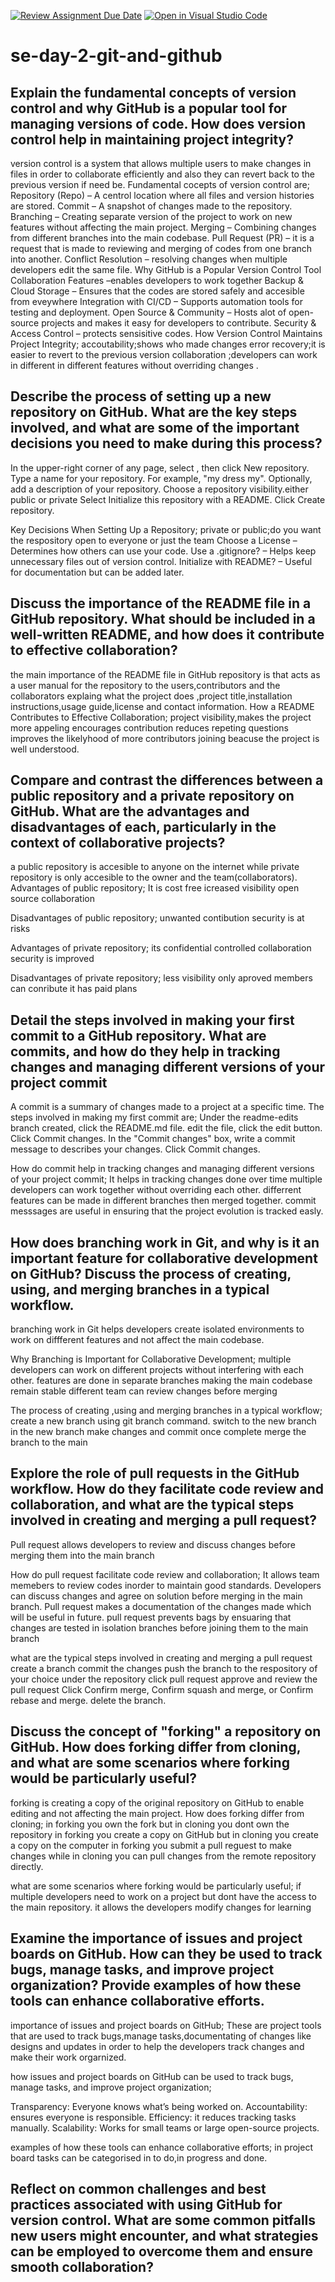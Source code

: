 [![Review Assignment Due Date](https://classroom.github.com/assets/deadline-readme-button-22041afd0340ce965d47ae6ef1cefeee28c7c493a6346c4f15d667ab976d596c.svg)](https://classroom.github.com/a/8wgCKhpZ)
[![Open in Visual Studio Code](https://classroom.github.com/assets/open-in-vscode-2e0aaae1b6195c2367325f4f02e2d04e9abb55f0b24a779b69b11b9e10269abc.svg)](https://classroom.github.com/online_ide?assignment_repo_id=18575630&assignment_repo_type=AssignmentRepo)
# se-day-2-git-and-github
## Explain the fundamental concepts of version control and why GitHub is a popular tool for managing versions of code. How does version control help in maintaining project integrity?
version control is a system that allows multiple users to make changes in files in order to collaborate efficiently and also they can revert back to the previous version if need be.
Fundamental cocepts of version control are;
Repository (Repo) – A centrol  location where all files and version histories are stored.
Commit – A snapshot of changes made to the repository.
Branching – Creating separate version of the project to work on new features without affecting the main project.
Merging – Combining changes from different branches into the main codebase.
Pull Request (PR) – it is a  request that is made  to reviewing and merging of  codes from one branch into another.
Conflict Resolution –  resolving changes when multiple developers  edit the same file.
Why GitHub is a Popular Version Control Tool 
Collaboration Features –enables developers to work together 
Backup & Cloud Storage – Ensures that the codes are stored safely and accesible from eveywhere
Integration with CI/CD – Supports automation tools for testing and deployment.
Open Source & Community – Hosts alot of open-source projects and makes it easy for  developers to contribute.
Security & Access Control – protects sensisitive codes.
How Version Control Maintains Project Integrity;
accoutability;shows who made changes
error recovery;it is easier to revert to the previous version
collaboration ;developers can work in different in different features without overriding changes .

## Describe the process of setting up a new repository on GitHub. What are the key steps involved, and what are some of the important decisions you need to make during this process?
In the upper-right corner of any page, select , then click New repository.
Type a  name for your repository. For example, "my dress my".
Optionally, add a description of your repository.
Choose a repository visibility.either public or private
Select Initialize this repository with a README.
Click Create repository.

Key Decisions When Setting Up a Repository;
private or public;do you want the respository open to everyone or just the team
Choose a License – Determines how others can use your code.
Use a .gitignore? – Helps keep unnecessary files out of version control.
Initialize with README? – Useful for documentation but can be added later.



## Discuss the importance of the README file in a GitHub repository. What should be included in a well-written README, and how does it contribute to effective collaboration?
the main importance of the README file in GitHub repository is that acts as a user manual for the repository to the users,contributors and the collaborators explaing what the project does ,project title,installation instructions,usage guide,license and contact information.
How a README Contributes to Effective Collaboration;
project visibility,makes the project more appeling
encourages contribution
reduces repeting questions
improves the likelyhood of more contributors joining beacuse the project is well understood.

## Compare and contrast the differences between a public repository and a private repository on GitHub. What are the advantages and disadvantages of each, particularly in the context of collaborative projects?
a public repository is accesible to anyone on the internet while private repository is only accesible to the owner and the team(collaborators).
Advantages of public repository;
It is cost free
icreased visibility
open source collaboration

Disadvantages of public repository;
unwanted contibution
security is at risks

Advantages of private repository;
its confidential
controlled collaboration
security is improved


Disadvantages of private repository;
less visibility
only aproved members can conribute
it has paid plans


## Detail the steps involved in making your first commit to a GitHub repository. What are commits, and how do they help in tracking changes and managing different versions of your project commit
A commit is a summary of changes made to a project at a specific time.
The steps involved in making my first commit are;
Under the readme-edits branch  created, click the README.md file.
edit the file, click the edit button.
Click Commit changes.
In the "Commit changes" box, write a commit message to describes your changes.
Click Commit changes.

How do commit help in tracking changes and managing different versions of your project commit;
It helps in tracking changes done over time
multiple developers can work together without overriding each other.
differrent features can be made in different branches then merged together.
commit messsages are useful in ensuring that the project evolution is tracked easly.


## How does branching work in Git, and why is it an important feature for collaborative development on GitHub? Discuss the process of creating, using, and merging branches in a typical workflow.
branching work  in Git helps developers create  isolated environments to work on diffferent  features and not affect the main codebase.

Why Branching is Important for Collaborative Development;
multiple developers can work on different projects without interfering with each other.
features are done in separate branches making the main codebase remain stable
different team can review changes before merging

The process of creating ,using and merging branches in a typical workflow;
create a new branch using git branch command.
switch to the new branch
in the new branch make changes and commit
once complete merge the branch to the main


## Explore the role of pull requests in the GitHub workflow. How do they facilitate code review and collaboration, and what are the typical steps involved in creating and merging a pull request?
Pull request allows developers to review and discuss changes before merging them into the main branch

How do pull request facilitate code review and collaboration;
It allows team memebers to review codes inorder to maintain good standards.
Developers can discuss changes and agree on solution  before merging in the main branch.
Pull request makes a documentation of the changes made which will be useful in future.
pull request prevents bags by ensuaring that changes are tested  in isolation branches before joining them to the main branch

what are the typical steps involved in creating and merging a pull request
create a branch
commit the changes
push the branch to the respository of your choice
under the repository click pull request
approve and review the pull request 
 Click Confirm merge, Confirm squash and merge, or Confirm rebase and merge.
 delete the branch.



## Discuss the concept of "forking" a repository on GitHub. How does forking differ from cloning, and what are some scenarios where forking would be particularly useful?
forking is creating a copy of the original repository on GitHub to enable editing and not affecting the main project.
How does forking differ from cloning;
in forking you own the fork but in cloning you dont own the repository
in forking you create a copy on GitHub but in cloning you create a copy on the computer
in forking you submit  a pull reguest to make changes while in cloning you can pull changes from the remote repository directly.

what are some scenarios where forking would be particularly useful;
if multiple developers need to work on a project but dont have the access to the main repository.
it allows the developers modify changes for learning



## Examine the importance of issues and project boards on GitHub. How can they be used to track bugs, manage tasks, and improve project organization? Provide examples of how these tools can enhance collaborative efforts.
importance of issues and project boards on GitHub;
These are project tools that are used to track bugs,manage tasks,documentating of changes like designs and updates in order to help the developers track changes and make their work orgarnized.

how issues and project boards on GitHub  can  be used to track bugs, manage tasks, and improve project organization;

Transparency: Everyone knows what’s being worked on.
Accountability:  ensures everyone is  responsible.
Efficiency: it reduces tracking tasks manually.
Scalability: Works for small teams or large open-source projects.

examples of how these tools can enhance collaborative efforts;
in project board tasks can be categorised in to do,in progress and done.



## Reflect on common challenges and best practices associated with using GitHub for version control. What are some common pitfalls new users might encounter, and what strategies can be employed to overcome them and ensure smooth collaboration?
